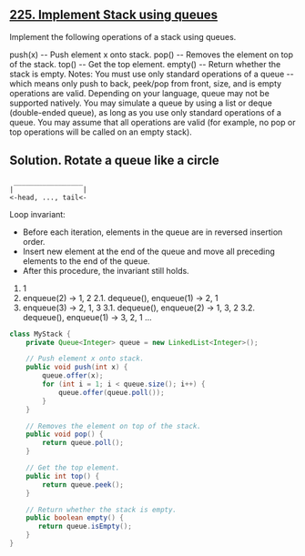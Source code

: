 ## [225. Implement Stack using queues](https://leetcode.com/problems/implement-stack-using-queues/)

Implement the following operations of a stack using queues.

push(x) -- Push element x onto stack.
pop() -- Removes the element on top of the stack.
top() -- Get the top element.
empty() -- Return whether the stack is empty.
Notes:
You must use only standard operations of a queue -- which means only push to back, peek/pop from front, size, and is empty operations are valid.
Depending on your language, queue may not be supported natively. You may simulate a queue by using a list or deque (double-ended queue), as long as you use only standard operations of a queue.
You may assume that all operations are valid (for example, no pop or top operations will be called on an empty stack).

## Solution. Rotate a queue like a circle

```
 _________________
|                 |
<-head, ..., tail<-
```

Loop invariant:

- Before each iteration, elements in the queue are in reversed insertion order.
- Insert new element at the end of the queue and move all preceding elements to the end of the queue.
- After this procedure, the invariant still holds.

1. 1
2. enqueue(2) -> 1, 2
	2.1. dequeue(), enqueue(1) -> 2, 1
3. enqueue(3) -> 2, 1, 3
	3.1. dequeue(), enqueue(2) -> 1, 3, 2
	3.2. dequeue(), enqueue(1) -> 3, 2, 1
...

```java
class MyStack {
	private Queue<Integer> queue = new LinkedList<Integer>();

    // Push element x onto stack.
	public void push(int x) {
		queue.offer(x);
		for (int i = 1; i < queue.size(); i++) {
			queue.offer(queue.poll());
		}
	}

    // Removes the element on top of the stack.
	public void pop() {
		return queue.poll(); 
	}

    // Get the top element.
    public int top() {
		return queue.peek();
    }

    // Return whether the stack is empty.
    public boolean empty() {
       return queue.isEmpty(); 
    }
}
```
